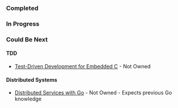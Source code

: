 ### Completed

### In Progress

### Could Be Next

#### TDD
- [Test-Driven Development for Embedded C](https://www.amazon.com/dp/193435662X/?coliid=I185U5BJ2EQCMQ&colid=GZ7RR7BXJOGH&psc=0&ref_=list_c_wl_lv_ov_lig_dp_it) - Not Owned

#### Distributed Systems
- [Distributed Services with Go](https://www.amazon.com/dp/1680507605/?coliid=I2Y52BZ34C6XBT&colid=GZ7RR7BXJOGH&psc=1&ref_=list_c_wl_lv_ov_lig_dp_it) - Not Owned - Expects previous Go knowledge
